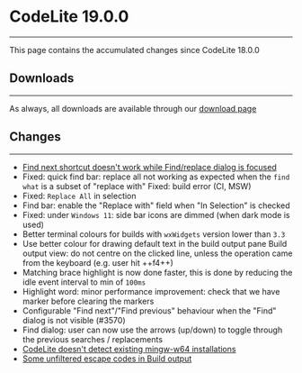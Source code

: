 # CodeLite 19.0.0
---

This page contains the accumulated changes since CodeLite 18.0.0

## Downloads
---

As always, all downloads are available through our [download page][1]

## Changes

---

- [Find next shortcut doesn't work while Find/replace dialog is focused][2]
- Fixed: quick find bar: replace all not working as expected when the `find what` is a subset of "replace with" Fixed: build error (CI, MSW)
- Fixed: `Replace All` in selection
- Find bar: enable the "Replace with" field when "In Selection" is checked
- Fixed: under `Windows 11`: side bar icons are dimmed (when dark mode is used)
- Better terminal colours for builds with `wxWidgets` version lower than `3.3`
- Use better colour for drawing default text in the build output pane Build output view: do not centre on the clicked line, unless the operation came from the keyboard (e.g. user hit ++f4++)
- Matching brace highlight is now done faster, this is done by reducing the idle event interval to min of `100ms`
- Highlight word: minor performance improvement: check that we have marker before clearing the markers
- Configurable "Find next"/"Find previous" behaviour when the "Find" dialog is not visible (#3570)
- Find dialog: user can now use the arrows (up/down) to toggle through the previous searches / replacements
- [CodeLite doesn't detect existing mingw-w64 installations][3]
- [Some unfiltered escape codes in Build output][4]

[1]: https://downloads.codelite.org
[2]: https://github.com/eranif/codelite/issues/3566
[3]: https://github.com/eranif/codelite/issues/3326
[4]: https://github.com/eranif/codelite/issues/3571
